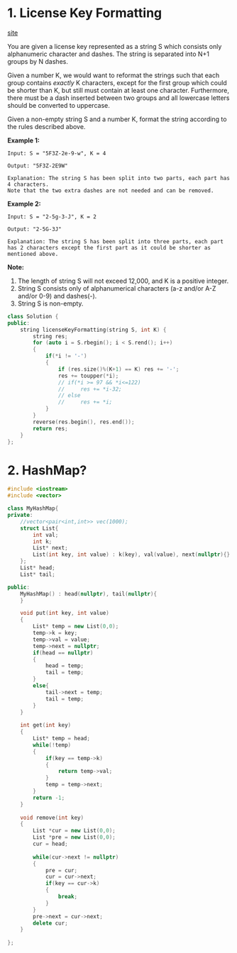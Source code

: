 # 1. License Key Formatting

[site](https://leetcode.com/problems/license-key-formatting/)

You are given a license key represented as a string S which consists only alphanumeric character and dashes. The string is separated into N+1 groups by N dashes.

Given a number K, we would want to reformat the strings such that each group contains *exactly* K characters, except for the first group which could be shorter than K, but still must contain at least one character. Furthermore, there must be a dash inserted between two groups and all lowercase letters should be converted to uppercase.

Given a non-empty string S and a number K, format the string according to the rules described above.

**Example 1:**

```
Input: S = "5F3Z-2e-9-w", K = 4

Output: "5F3Z-2E9W"

Explanation: The string S has been split into two parts, each part has 4 characters.
Note that the two extra dashes are not needed and can be removed.
```



**Example 2:**

```
Input: S = "2-5g-3-J", K = 2

Output: "2-5G-3J"

Explanation: The string S has been split into three parts, each part has 2 characters except the first part as it could be shorter as mentioned above.
```



**Note:**

1. The length of string S will not exceed 12,000, and K is a positive integer.
2. String S consists only of alphanumerical characters (a-z and/or A-Z and/or 0-9) and dashes(-).
3. String S is non-empty.



```c++
class Solution {
public:
    string licenseKeyFormatting(string S, int K) {
        string res;
        for (auto i = S.rbegin(); i < S.rend(); i++)
        {
            if(*i != '-') 
            {
                if (res.size()%(K+1) == K) res += '-'; 
                res += toupper(*i);
                // if(*i >= 97 && *i<=122)
                //     res += *i-32;
                // else
                //     res += *i;
            }         
        }
        reverse(res.begin(), res.end());
        return res;
    }
};
```





# 2. HashMap?



```c++
#include <iostream>
#include <vector>

class MyHashMap{
private:
    //vector<pair<int,int>> vec(1000);
    struct List{
        int val;
        int k;
        List* next;
        List(int key, int value) : k(key), val(value), next(nullptr){}
    };
    List* head;
    List* tail;

public:
    MyHashMap() : head(nullptr), tail(nullptr){
    }

    void put(int key, int value)
    {
        List* temp = new List(0,0);
        temp->k = key;
        temp->val = value;
        temp->next = nullptr;
        if(head == nullptr)
        {
            head = temp;
            tail = temp;
        }
        else{
            tail->next = temp;
            tail = temp;
        }
    }
    
    int get(int key)
    {
        List* temp = head;
        while(!temp)
        {
            if(key == temp->k)
            {
                return temp->val;
            }
            temp = temp->next;
        }
        return -1;
    }
    
    void remove(int key)
    {
        List *cur = new List(0,0);
        List *pre = new List(0,0);
        cur = head;
        
        while(cur->next != nullptr)
        {
            pre = cur;
            cur = cur->next;
            if(key == cur->k)
            {
                break;
            }
        }
        pre->next = cur->next;
        delete cur;
    }
    
};
```

